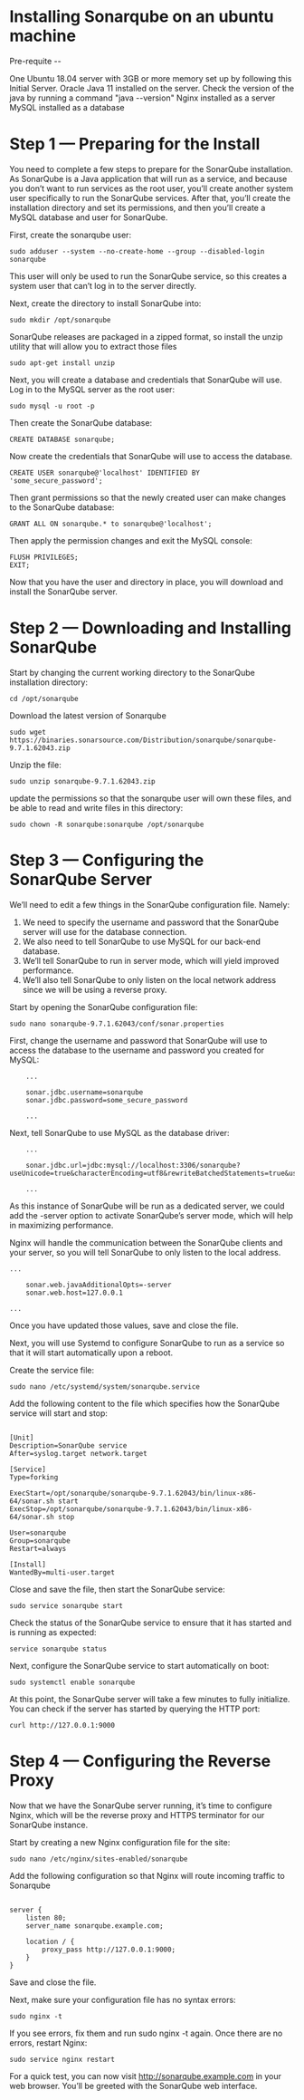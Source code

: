 # Installing Sonarqube on an ubuntu machine

Pre-requite --

One Ubuntu 18.04 server with 3GB or more memory set up by following this Initial Server.
Oracle Java 11 installed on the server. Check the version of the java by running a command "java --version"
Nginx installed as a server
MySQL installed as a database

# Step 1 — Preparing for the Install

You need to complete a few steps to prepare for the SonarQube installation. As SonarQube is a Java application that will run as a service, and because you don’t want to run services as the root user, you’ll create another system user specifically to run the SonarQube services. After that, you’ll create the installation directory and set its permissions, and then you’ll create a MySQL database and user for SonarQube.

First, create the sonarqube user:

```
sudo adduser --system --no-create-home --group --disabled-login sonarqube
```

This user will only be used to run the SonarQube service, so this creates a system user that can’t log in to the server directly.

Next, create the directory to install SonarQube into:

```
sudo mkdir /opt/sonarqube
```

SonarQube releases are packaged in a zipped format, so install the unzip utility that will allow you to extract those files

```
sudo apt-get install unzip
```

Next, you will create a database and credentials that SonarQube will use. Log in to the MySQL server as the root user:

```
sudo mysql -u root -p
```

Then create the SonarQube database:

```
CREATE DATABASE sonarqube;
```

Now create the credentials that SonarQube will use to access the database.

```
CREATE USER sonarqube@'localhost' IDENTIFIED BY 'some_secure_password';
```

Then grant permissions so that the newly created user can make changes to the SonarQube database:

```
GRANT ALL ON sonarqube.* to sonarqube@'localhost';
```

Then apply the permission changes and exit the MySQL console:

```
FLUSH PRIVILEGES;
EXIT;

```

Now that you have the user and directory in place, you will download and install the SonarQube server.

# Step 2 — Downloading and Installing SonarQube

Start by changing the current working directory to the SonarQube installation directory:

```
cd /opt/sonarqube
```

Download the latest version of Sonarqube 

```
sudo wget https://binaries.sonarsource.com/Distribution/sonarqube/sonarqube-9.7.1.62043.zip
```

Unzip the file:

```
sudo unzip sonarqube-9.7.1.62043.zip
```

update the permissions so that the sonarqube user will own these files, and be able to read and write files in this directory:

```
sudo chown -R sonarqube:sonarqube /opt/sonarqube
```

# Step 3 — Configuring the SonarQube Server

We’ll need to edit a few things in the SonarQube configuration file. Namely:

1. We need to specify the username and password that the SonarQube server will use for the database connection.
2. We also need to tell SonarQube to use MySQL for our back-end database.
3. We’ll tell SonarQube to run in server mode, which will yield improved performance.
4. We’ll also tell SonarQube to only listen on the local network address since we will be using a reverse proxy.

Start by opening the SonarQube configuration file:

```
sudo nano sonarqube-9.7.1.62043/conf/sonar.properties
```

First, change the username and password that SonarQube will use to access the database to the username and password you created for MySQL:

```
    ...

    sonar.jdbc.username=sonarqube
    sonar.jdbc.password=some_secure_password

    ...
```

Next, tell SonarQube to use MySQL as the database driver:


```
    ...

    sonar.jdbc.url=jdbc:mysql://localhost:3306/sonarqube?useUnicode=true&characterEncoding=utf8&rewriteBatchedStatements=true&useConfigs=maxPerformance&useSSL=false

    ...

```

As this instance of SonarQube will be run as a dedicated server, we could add the -server option to activate SonarQube’s server mode, which will help in maximizing performance.

Nginx will handle the communication between the SonarQube clients and your server, so you will tell SonarQube to only listen to the local address.

```
...

    sonar.web.javaAdditionalOpts=-server
    sonar.web.host=127.0.0.1

...

```

Once you have updated those values, save and close the file.

Next, you will use Systemd to configure SonarQube to run as a service so that it will start automatically upon a reboot.

Create the service file:

```
sudo nano /etc/systemd/system/sonarqube.service

```

Add the following content to the file which specifies how the SonarQube service will start and stop:

```

[Unit]
Description=SonarQube service
After=syslog.target network.target

[Service]
Type=forking

ExecStart=/opt/sonarqube/sonarqube-9.7.1.62043/bin/linux-x86-64/sonar.sh start
ExecStop=/opt/sonarqube/sonarqube-9.7.1.62043/bin/linux-x86-64/sonar.sh stop

User=sonarqube
Group=sonarqube
Restart=always

[Install]
WantedBy=multi-user.target

```

Close and save the file, then start the SonarQube service:

```
sudo service sonarqube start
```

Check the status of the SonarQube service to ensure that it has started and is running as expected:

```
service sonarqube status
```

Next, configure the SonarQube service to start automatically on boot:

```
sudo systemctl enable sonarqube
```

At this point, the SonarQube server will take a few minutes to fully initialize. You can check if the server has started by querying the HTTP port:

```
curl http://127.0.0.1:9000
```

# Step 4 — Configuring the Reverse Proxy

Now that we have the SonarQube server running, it’s time to configure Nginx, which will be the reverse proxy and HTTPS terminator for our SonarQube instance.

Start by creating a new Nginx configuration file for the site:

```
sudo nano /etc/nginx/sites-enabled/sonarqube
```

Add the following configuration so that Nginx will route incoming traffic to Sonarqube

```

server {
    listen 80;
    server_name sonarqube.example.com;

    location / {
        proxy_pass http://127.0.0.1:9000;
    }
}

```

Save and close the file.

Next, make sure your configuration file has no syntax errors:

```
sudo nginx -t
```

If you see errors, fix them and run sudo nginx -t again. Once there are no errors, restart Nginx:

```
sudo service nginx restart
```

For a quick test, you can now visit http://sonarqube.example.com in your web browser. You’ll be greeted with the SonarQube web interface.
